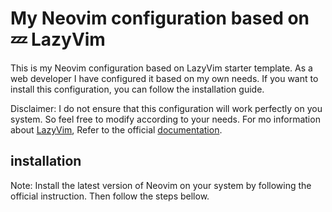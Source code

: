 # My Neovim configuration based on 💤 LazyVim

This is my Neovim configuration based on LazyVim starter template. As a web developer I have configured it based on my own needs. If you want to install this configuration, you can follow the installation guide.

Disclaimer: I do not ensure that this configuration will work perfectly on you system. So feel free to modify according to your needs. For mo information about [LazyVim](https://github.com/LazyVim/LazyVim), Refer to the official [documentation](https://lazyvim.github.io/installation).

## installation

Note: Install the latest version of Neovim on your system by following the official instruction. Then follow the steps bellow.

